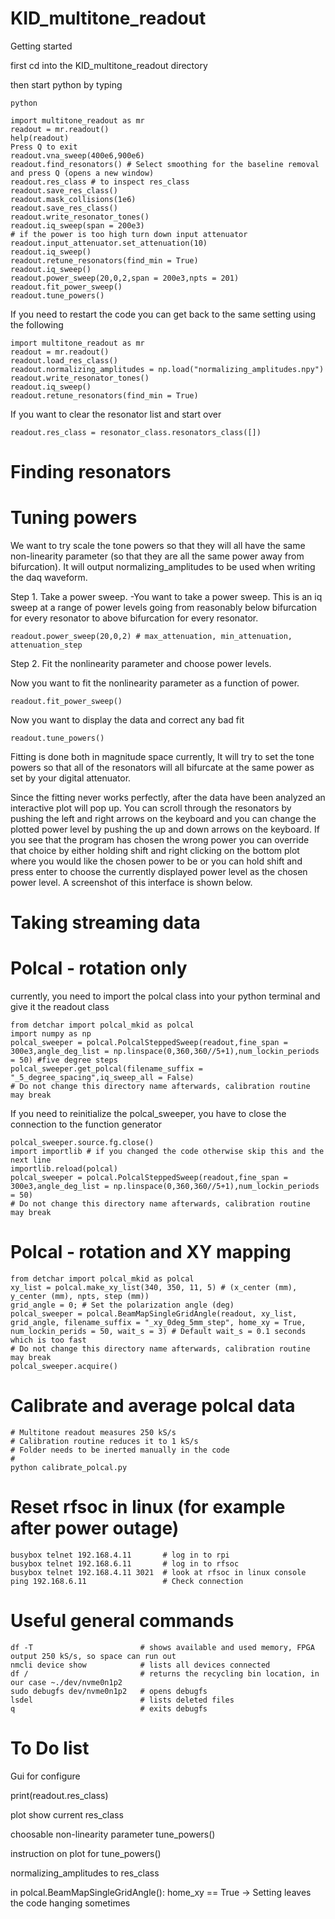 # KID_multitone_readout

Getting started

first cd into the KID_multitone_readout directory

then start python by typing 
```
python

import multitone_readout as mr
readout = mr.readout()
help(readout)
Press Q to exit
readout.vna_sweep(400e6,900e6)
readout.find_resonators() # Select smoothing for the baseline removal and press Q (opens a new window)
readout.res_class # to inspect res_class
readout.save_res_class()
readout.mask_collisions(1e6)
readout.save_res_class()
readout.write_resonator_tones()
readout.iq_sweep(span = 200e3)
# if the power is too high turn down input attenuator
readout.input_attenuator.set_attenuation(10)
readout.iq_sweep()
readout.retune_resonators(find_min = True)
readout.iq_sweep()
readout.power_sweep(20,0,2,span = 200e3,npts = 201)
readout.fit_power_sweep()
readout.tune_powers()
```


If you need to restart the code you can get back to the same setting using the following
```
import multitone_readout as mr
readout = mr.readout()
readout.load_res_class()
readout.normalizing_amplitudes = np.load("normalizing_amplitudes.npy")
readout.write_resonator_tones()
readout.iq_sweep()
readout.retune_resonators(find_min = True)
```

If you want to clear the resonator list and start over
```
readout.res_class = resonator_class.resonators_class([])
```


# Finding resonators

# Tuning powers

We want to try scale the tone powers so that they will all have the same non-linearity parameter (so that they are all the same power away from bifurcation). 
It will output normalizing_amplitudes to be used when writing the daq waveform. 

Step 1. Take a power sweep. -You want to take a power sweep. This is an iq sweep at a range of power levels going from reasonably below bifurcation for every resonator to above bifurcation for every resonator.

```
readout.power_sweep(20,0,2) # max_attenuation, min_attenuation, attenuation_step
```

Step 2. Fit the nonlinearity parameter and choose power levels.

Now you want to fit the nonlinearity parameter as a function of power.

```
readout.fit_power_sweep() 
```
Now you want to display the data and correct any bad fit

```
readout.tune_powers()
```


Fitting is done both in magnitude space currently, It will try to set the tone powers so that all of the resonators will all bifurcate at the same power as set by your digital attenuator.

Since the fitting never works perfectly, after the data have been analyzed an interactive plot will pop up. You can scroll through the resonators by pushing the left and right arrows on the keyboard and you can change the plotted power level by pushing the up and down arrows on the keyboard. If you see that the program has chosen the wrong power you can override that choice by either holding shift and right clicking on the bottom plot where you would like the chosen power to be or you can hold shift and press enter to choose the currently displayed power level as the chosen power level. A screenshot of this interface is shown below.


# Taking streaming data

# Polcal - rotation only 
currently, you need to import the polcal class into your python terminal and give it the readout class


```
from detchar import polcal_mkid as polcal
import numpy as np
polcal_sweeper = polcal.PolcalSteppedSweep(readout,fine_span = 300e3,angle_deg_list = np.linspace(0,360,360//5+1),num_lockin_periods = 50) #five degree steps
polcal_sweeper.get_polcal(filename_suffix = "_5_degree_spacing",iq_sweep_all = False)
# Do not change this directory name afterwards, calibration routine may break 
```

If you need to reinitialize the polcal_sweeper, you have to close the connection to the function generator
```
polcal_sweeper.source.fg.close()
import importlib # if you changed the code otherwise skip this and the next line
importlib.reload(polcal)
polcal_sweeper = polcal.PolcalSteppedSweep(readout,fine_span = 300e3,angle_deg_list = np.linspace(0,360,360//5+1),num_lockin_periods = 50)
# Do not change this directory name afterwards, calibration routine may break 
```

# Polcal - rotation and XY mapping 
```
from detchar import polcal_mkid as polcal
xy_list = polcal.make_xy_list(340, 350, 11, 5) # (x_center (mm), y_center (mm), npts, step (mm))
grid_angle = 0; # Set the polarization angle (deg)
polcal_sweeper = polcal.BeamMapSingleGridAngle(readout, xy_list, grid_angle, filename_suffix = "_xy_0deg_5mm_step", home_xy = True, num_lockin_perids = 50, wait_s = 3) # Default wait_s = 0.1 seconds which is too fast
# Do not change this directory name afterwards, calibration routine may break 
polcal_sweeper.acquire()
```

# Calibrate and average polcal data 
```
# Multitone readout measures 250 kS/s
# Calibration routine reduces it to 1 kS/s
# Folder needs to be inerted manually in the code 
#
python calibrate_polcal.py 
```




# Reset rfsoc in linux (for example after power outage) 
```
busybox telnet 192.168.4.11       # log in to rpi
busybox telnet 192.168.6.11       # log in to rfsoc 
busybox telnet 192.168.4.11 3021  # look at rfsoc in linux console
ping 192.168.6.11                 # Check connection 
```

# Useful general commands 
```
df -T                        # shows available and used memory, FPGA output 250 kS/s, so space can run out
nmcli device show            # lists all devices connected
df /                         # returns the recycling bin location, in our case ~./dev/nvme0n1p2
sudo debugfs dev/nvme0n1p2   # opens debugfs 
lsdel                        # lists deleted files
q                            # exits debugfs
```

# To Do list
Gui for configure

print(readout.res_class)

plot show current res_class

choosable non-linearity parameter tune_powers()

instruction on plot for tune_powers()

normalizing_amplitudes to res_class

in polcal.BeamMapSingleGridAngle(): home_xy == True -> Setting leaves the code hanging sometimes 


